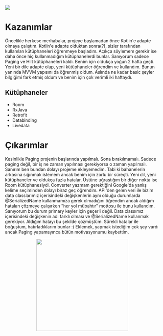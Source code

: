 
<a href="https://play.google.com/store/apps/details?id=com.dogan.arabam&hl=tr"><img src="https://arbimg1.mncdn.com/assets/dist/img/tek-tur-large.gif"/>
</a>
# Kazanımlar #

Öncelikle herkese merhabalar, projeye başlamadan önce Kotlin'e adapte olmaya çalıştım. Kotlin'e adapte olduktan sonra(?), sizler tarafından kullanılan kütüphaneleri öğrenmeye başladım. Açıkça söylemem gerekir ise daha önce hiç kullanmadığım kütüphanelerdi bunlar. Sanıyorum sadece Paging ve Hilt kütüphaneleri kaldı. Benim için oldukça yoğun 2 hafta geçti. Yeni bir dile adapte olup, yeni kütüphaneler öğrendim ve kullandım. Bunun yanında MVVM yapısını da öğrenmiş oldum. Aslında ne kadar basic şeyler bilgiğimi fark etmiş oldum ve benim için çok verimli iki haftaydı.

## Kütüphaneler ##
* Room
* RxJava
* Retrofit
* Databinding
* Livedata

# Çıkarımlar #

Kesinlikle Paging projenin başlarında yapılmalı. Sona bırakılmamalı. Sadece paging değil, bir iş ne zaman yapılması gerekiyorsa o zaman yapılmalı. Sanırım ben bundan dolayı projeme ekleyemedim. Tabi ki bahanelerin arkasına sığınmak istemem ancak benim için zorlu bir süreçti. Yeni dil, yeni kütüphaneler ve oldukça fazla hatalar. Üstüne uğraştığım bir diğer nokta ise Room kütüphanesiydi. Converter yazmam gerektiğini Google'da yanlış kelime seçiminden dolayı biraz geç öğrendim. API'den gelen veri ile bizim data classlarımız içerisindeki değişkenlerin aynı olduğu durumlarda @SerializedName kullanmamıza gerek olmadığını öğrendim ancak aldığım hataları çözmeye çalışırken "her yol mübahtır" mottosu ile bunu kullandım. Sanıyorum bu durum primary keyler için geçerli değil. Data classımız içerisindeki değişkenin adı farklı olması ve @SerializedName kullanmak gerekiyor. Aldığım hatayı bu şekilde çözmüştüm. Sürekli hatalar ile boğuştum, hatırladıklarım bunlar :) Eklemek, yapmak istediğim çok şey vardı ancak Paging yapamayınca bütün motivasyonumu kaybettim.

<p align="center">
<img src="https://media.giphy.com/media/s98DvQYgtefdK12Km2/giphy.gif" width ="300" height="300"/>
</p>


